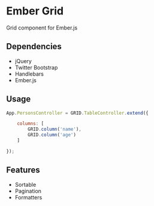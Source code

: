Ember Grid
==========

Grid component for Ember.js

## Dependencies

* jQuery
* Twitter Bootstrap
* Handlebars
* Ember.js

## Usage

```javascript
App.PersonsController = GRID.TableController.extend({

    columns: [
        GRID.column('name'),
        GRID.column('age')
    ]

});
```

## Features

* Sortable
* Pagination
* Formatters
